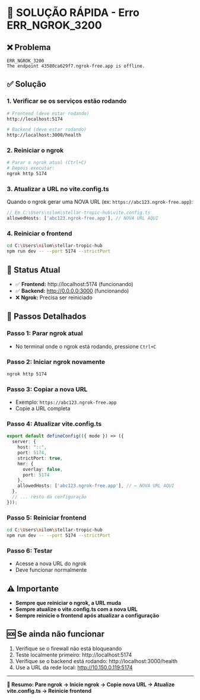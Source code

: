 # 🚨 SOLUÇÃO RÁPIDA - Erro ERR_NGROK_3200

## ❌ Problema
```
ERR_NGROK_3200
The endpoint 43580ca629f7.ngrok-free.app is offline.
```

## ✅ Solução

### 1. Verificar se os serviços estão rodando
```bash
# Frontend (deve estar rodando)
http://localhost:5174

# Backend (deve estar rodando)  
http://localhost:3000/health
```

### 2. Reiniciar o ngrok
```bash
# Parar o ngrok atual (Ctrl+C)
# Depois executar:
ngrok http 5174
```

### 3. Atualizar a URL no vite.config.ts
Quando o ngrok gerar uma NOVA URL (ex: `https://abc123.ngrok-free.app`):

```typescript
// Em C:\Users\nilom\stellar-tropic-hub\vite.config.ts
allowedHosts: ['abc123.ngrok-free.app'], // NOVA URL AQUI
```

### 4. Reiniciar o frontend
```bash
cd C:\Users\nilom\stellar-tropic-hub
npm run dev -- --port 5174 --strictPort
```

## 🔧 Status Atual
- ✅ **Frontend:** http://localhost:5174 (funcionando)
- ✅ **Backend:** http://0.0.0.0:3000 (funcionando)
- ❌ **Ngrok:** Precisa ser reiniciado

## 📝 Passos Detalhados

### Passo 1: Parar ngrok atual
- No terminal onde o ngrok está rodando, pressione `Ctrl+C`

### Passo 2: Iniciar ngrok novamente
```bash
ngrok http 5174
```

### Passo 3: Copiar a nova URL
- Exemplo: `https://abc123.ngrok-free.app`
- Copie a URL completa

### Passo 4: Atualizar vite.config.ts
```typescript
export default defineConfig(({ mode }) => ({
  server: {
    host: "::",
    port: 5174,
    strictPort: true,
    hmr: { 
      overlay: false,
      port: 5174
    },
    allowedHosts: ['abc123.ngrok-free.app'], // ← NOVA URL AQUI
  },
  // ... resto da configuração
}));
```

### Passo 5: Reiniciar frontend
```bash
cd C:\Users\nilom\stellar-tropic-hub
npm run dev -- --port 5174 --strictPort
```

### Passo 6: Testar
- Acesse a nova URL do ngrok
- Deve funcionar normalmente

## ⚠️ Importante
- **Sempre que reiniciar o ngrok, a URL muda**
- **Sempre atualize o vite.config.ts com a nova URL**
- **Sempre reinicie o frontend após atualizar a configuração**

## 🆘 Se ainda não funcionar
1. Verifique se o firewall não está bloqueando
2. Teste localmente primeiro: http://localhost:5174
3. Verifique se o backend está rodando: http://localhost:3000/health
4. Use a URL da rede local: http://10.150.0.119:5174

---
**🎯 Resumo: Pare ngrok → Inicie ngrok → Copie nova URL → Atualize vite.config.ts → Reinicie frontend**
